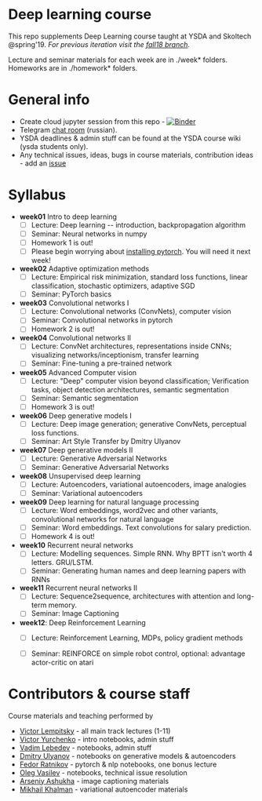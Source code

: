 # Deep learning course

This repo supplements Deep Learning course taught at YSDA and Skoltech @spring'19. _For previous iteration visit the [fall18 branch](https://github.com/yandexdataschool/Practical_DL/tree/fall18)._

Lecture and seminar materials for each week are in ./week* folders. Homeworks are in ./homework* folders.

# General info
* Create cloud jupyter session from this repo - [![Binder](https://mybinder.org/badge.svg)](https://mybinder.org/v2/gh/yandexdataschool/Practical_DL/master)
* Telegram [chat room](https://t.me/joinchat/E1aLg0s3mRMlHN-5JNPFWg) (russian).
* YSDA deadlines & admin stuff can be found at the YSDA course wiki (ysda students only).
* Any technical issues, ideas, bugs in course materials, contribution ideas - add an [issue](https://github.com/yandexdataschool/practical_dl/issues)


# Syllabus
- __week01__ Intro to deep learning
  - [ ] Lecture: Deep learning -- introduction, backpropagation algorithm
  - [ ] Seminar: Neural networks in numpy
  - [ ] Homework 1 is out!
  - [ ] Please begin worrying about [installing pytorch](https://github.com/yandexdataschool/Practical_DL/issues/6). You will need it next week!

- __week02__ Adaptive optimization methods
  - [ ] Lecture: Empirical risk minimization, standard loss functions, linear classification, stochastic optimizers, adaptive SGD
  - [ ] Seminar: PyTorch basics

- __week03__ Convolutional networks I
  - [ ] Lecture: Convolutional networks (ConvNets), computer vision
  - [ ] Seminar: Convolutional networks in pytorch
  - [ ] Homework 2 is out!

- __week04__ Convolutional networks II
  - [ ] Lecture: ConvNet architectures, representations inside CNNs; visualizing networks/inceptionism, transfer learning
  - [ ] Seminar: Fine-tuning a pre-trained network

- __week05__ Advanced Computer vision
  - [ ] Lecture: "Deep" computer vision beyond classification; Verification tasks, object detection architectures, semantic segmentation
  - [ ] Seminar: Semantic segmentation
  - [ ] Homework 3 is out!

- __week06__ Deep generative models I
  - [ ] Lecture: Deep image generation; generative ConvNets, perceptual loss functions.
  - [ ] Seminar: Art Style Transfer by Dmitry Ulyanov

- __week07__ Deep generative models II
  - [ ] Lecture: Generative Adversarial Networks
  - [ ] Seminar: Generative Adversarial Networks

- __week08__ Unsupervised deep learning
  - [ ] Lecture: Autoencoders, variational autoencoders, image analogies
  - [ ] Seminar: Variational autoencoders

- __week09__ Deep learning for natural language processing
  - [ ] Lecture: Word embeddings, word2vec and other variants, convolutional networks for natural language
  - [ ] Seminar: Word embeddings. Text convolutions for salary prediction.
  - [ ] Homework 4 is out!

- __week10__ Recurrent neural networks
  - [ ] Lecture: Modelling sequences. Simple RNN. Why BPTT isn't worth 4 letters. GRU/LSTM.
  - [ ] Seminar: Generating human names and deep learning papers with RNNs

- __week11__ Recurrent neural networks II
  - [ ] Lecture: Sequence2sequence, architectures with attention and long-term memory.
  - [ ] Seminar: Image Captioning

- __week12__: Deep Reinforcement Learning
  - [ ] Lecture: Reinforcement Learning, MDPs, policy gradient methods
  - [ ] Seminar: REINFORCE on simple robot control, optional: advantage actor-critic on atari


# Contributors & course staff
Course materials and teaching performed by
- [Victor Lempitsky](http://sites.skoltech.ru/compvision/members/vilem/) - all main track lectures (1-11)
- [Victor Yurchenko](https://github.com/simflin) - intro notebooks, admin stuff
- [Vadim Lebedev](https://github.com/vadim-v-lebedev) - notebooks, admin stuff
- [Dmitry Ulyanov](https://github.com/DmitryUlyanov) - notebooks on generative models & autoencoders
- [Fedor Ratnikov](https://github.com/justheuristic/) - pytorch & nlp notebooks, one bonus lecture
- [Oleg Vasilev](https://github.com/Omrigan) - notebooks, technical issue resolution
- [Arseniy Ashukha](https://github.com/ars-ashuha) - image captioning materials
- [Mikhail Khalman](https://github.com/mihaha) - variational autoencoder materials

